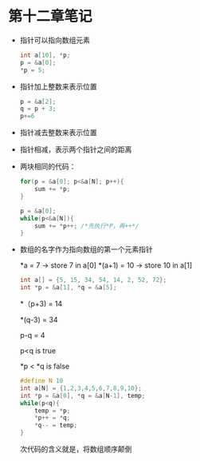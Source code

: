 # 第十二章笔记

- 指针可以指向数组元素

  ```c
  int a[10], *p;
  p = &a[0];
  *p = 5;
  ```

- 指针加上整数来表示位置

  ```c
  p = &a[2];
  q = p + 3;
  p+=6
  ```

- 指针减去整数来表示位置

- 指针相减，表示两个指针之间的距离

- 两块相同的代码：

  ```C
  for(p = &a[0]; p<&a[N]; p++){
      sum += *p;
  }
  
  p = &a[0];
  while(p<&a[N]){
      sum += *p++; /*先执行*P，再++*/
  }
  ```

- 数组的名字作为指向数组的第一个元素指针

  *a = 7 -> store 7 in a[0]    *(a+1) = 10 -> store 10 in a[1]

  

  ```C
  int a[] = {5, 15, 34, 54, 14, 2, 52, 72};
  int *p = &a[1], *q = &a[5];
  ```

  *（p+3) = 14

  *(q-3) = 34

  p-q = 4

  p<q is true

  *p < *q is false

  ```c
  #define N 10
  int a[N] = {1,2,3,4,5,6,7,8,9,10};
  int *p = &a[0], *q = &a[N-1], temp;
  while(p<q){
      temp = *p;
      *p++ = *q;
      *q-- = temp;
  }
  ```

  次代码的含义就是，将数组顺序颠倒